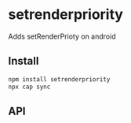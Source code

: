 # setrenderpriority

Adds setRenderPrioty on android

## Install

```bash
npm install setrenderpriority
npx cap sync
```

## API

<docgen-index></docgen-index>

<docgen-api>
<!-- run docgen to generate docs from the source -->
<!-- More info: https://github.com/ionic-team/capacitor-docgen -->
</docgen-api>

